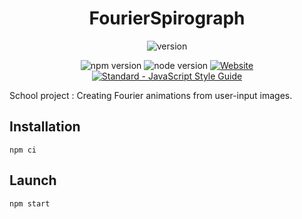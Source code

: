 <h1 align="center"> FourierSpirograph </h1>

<p align="center">
<img src="https://img.shields.io/badge/version-0.5.0-blueviolet" alt="version">
</p>
<p align="center">
    <img src="https://img.shields.io/badge/npm-v6.14.8-informational" alt="npm version">
    <img src="https://img.shields.io/badge/node-v12.19.0-informational" alt="node version">
    <a href="https://fourierspirograph.herokuapp.com"><img alt="Website" src="https://img.shields.io/website?down_color=red&down_message=offline&up_color=green&up_message=online&url=https%3A%2F%2Ffourierspirograph.herokuapp.com"></a>
    <a href="https://standardjs.com"><img src="https://img.shields.io/badge/code_style-standard-brightgreen.svg" alt="Standard - JavaScript Style Guide"></a>
</p>

School project : Creating Fourier animations from user-input images.

## Installation

`npm ci`

## Launch

`npm start`

